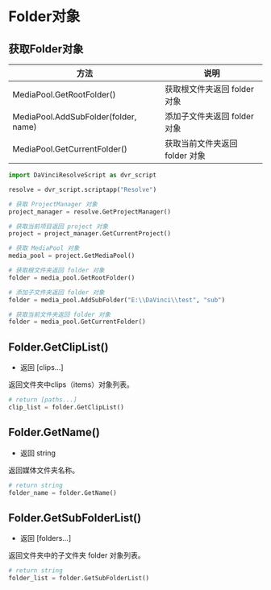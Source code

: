 # Folder对象

## 获取Folder对象

| 方法                                   | 说明                  |
|--------------------------------------|---------------------|
| MediaPool.GetRootFolder()            | 获取根文件夹返回 folder 对象  |
| MediaPool.AddSubFolder(folder, name) | 添加子文件夹返回 folder 对象  |
| MediaPool.GetCurrentFolder()         | 获取当前文件夹返回 folder 对象 |

```python
import DaVinciResolveScript as dvr_script

resolve = dvr_script.scriptapp("Resolve")

# 获取 ProjectManager 对象
project_manager = resolve.GetProjectManager()

# 获取当前项目返回 project 对象
project = project_manager.GetCurrentProject()

# 获取 MediaPool 对象
media_pool = project.GetMediaPool()

# 获取根文件夹返回 folder 对象
folder = media_pool.GetRootFolder()

# 添加子文件夹返回 folder 对象 
folder = media_pool.AddSubFolder("E:\\DaVinci\\test", "sub")

# 获取当前文件夹返回 folder 对象
folder = media_pool.GetCurrentFolder()

```

## Folder.GetClipList()

- 返回 [clips...]

返回文件夹中clips（items）对象列表。

```python
# return [paths...]
clip_list = folder.GetClipList()
```

## Folder.GetName()

- 返回 string

返回媒体文件夹名称。

```python
# return string
folder_name = folder.GetName()
```

## Folder.GetSubFolderList()

- 返回 [folders...]

返回文件夹中的子文件夹 folder 对象列表。

```python
# return string
folder_list = folder.GetSubFolderList()
```